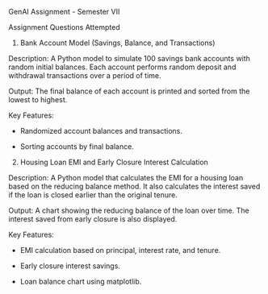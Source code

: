 GenAI Assignment - Semester VII

Assignment Questions Attempted

1. Bank Account Model (Savings, Balance, and Transactions)
   
Description: A Python model to simulate 100 savings bank accounts with random initial balances. Each account performs random deposit and withdrawal transactions over a period of time.

Output: The final balance of each account is printed and sorted from the lowest to highest.

Key Features:

- Randomized account balances and transactions.

- Sorting accounts by final balance.

2. Housing Loan EMI and Early Closure Interest Calculation
   
Description: A Python model that calculates the EMI for a housing loan based on the reducing balance method. It also calculates the interest saved if the loan is closed earlier than the original tenure.

Output: A chart showing the reducing balance of the loan over time. The interest saved from early closure is also displayed.

Key Features:

- EMI calculation based on principal, interest rate, and tenure.

- Early closure interest savings.

- Loan balance chart using matplotlib.


